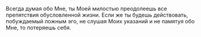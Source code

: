 Всегда думая обо Мне, ты Моей милостью преодолеешь все препятствия обусловленной жизни. Если же ты будешь действовать, побуждаемый ложным эго, не слушая Моих указаний и не памятуя обо Мне, то потеряешь себя.